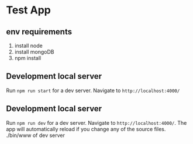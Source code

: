 # Test App

## env requirements

1. install node
2. install mongoDB
3. npm install

## Development local server

Run `npm run start` for a dev server. Navigate to `http://localhost:4000/`

## Development local server

Run `npm run dev` for a dev server. Navigate to `http://localhost:4000/`. The app will automatically reload if you change any of the source files.
./bin/www of dev server
